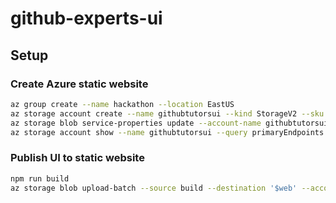 # github-experts-ui

## Setup

### Create Azure static website

```sh
az group create --name hackathon --location EastUS
az storage account create --name githubtutorsui --kind StorageV2 --sku Standard_LRS --resource-group hackathon
az storage blob service-properties update --account-name githubtutorsui --static-website --index-document index.html
az storage account show --name githubtutorsui --query primaryEndpoints.web --output tsv
```

### Publish UI to static website

```sh
npm run build
az storage blob upload-batch --source build --destination '$web' --account-name githubtutorsui
```

